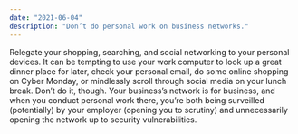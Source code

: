 ```yaml
---
date: "2021-06-04"
description: "Don’t do personal work on business networks."
---
```


Relegate your shopping, searching, and social networking to your personal devices. It can be tempting to use your work computer to look up a great dinner place for later, check your personal email, do some online shopping on Cyber Monday, or mindlessly scroll through social media on your lunch break. Don’t do it, though. Your business’s network is for business, and when you conduct personal work there, you’re both being surveilled (potentially) by your employer (opening you to scrutiny) and unnecessarily opening the network up to security vulnerabilities.

